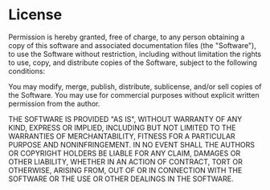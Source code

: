 # License

Permission is hereby granted, free of charge, to any person obtaining a copy of this software and associated documentation files (the "Software"), to use the Software without restriction, including without limitation the rights to use, copy, and distribute copies of the Software, subject to the following conditions:

You may modify, merge, publish, distribute, sublicense, and/or sell copies of the Software.
You may use for commercial purposes without explicit written permission from the author. 

THE SOFTWARE IS PROVIDED "AS IS", WITHOUT WARRANTY OF ANY KIND, EXPRESS OR IMPLIED, INCLUDING BUT NOT LIMITED TO THE WARRANTIES OF MERCHANTABILITY, FITNESS FOR A PARTICULAR PURPOSE AND NONINFRINGEMENT. IN NO EVENT SHALL THE AUTHORS OR COPYRIGHT HOLDERS BE LIABLE FOR ANY CLAIM, DAMAGES OR OTHER LIABILITY, WHETHER IN AN ACTION OF CONTRACT, TORT OR OTHERWISE, ARISING FROM, OUT OF OR IN CONNECTION WITH THE SOFTWARE OR THE USE OR OTHER DEALINGS IN THE SOFTWARE.
